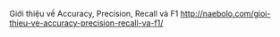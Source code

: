 Giới thiệu về Accuracy, Precision, Recall và F1
http://naebolo.com/gioi-thieu-ve-accuracy-precision-recall-va-f1/
